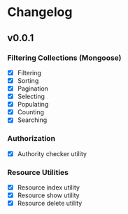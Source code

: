 # Changelog

## v0.0.1

### Filtering Collections (Mongoose)

- [x] Filtering
- [x] Sorting
- [x] Pagination
- [x] Selecting
- [x] Populating
- [x] Counting
- [x] Searching

### Authorization

- [x] Authority checker utility

### Resource Utilities

- [x] Resource index utility
- [x] Resource show utility
- [x] Resource delete utility
